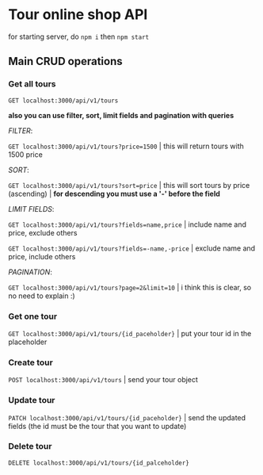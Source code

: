 # Tour online shop API

for starting server, do `npm i` then `npm start`

## Main CRUD operations

### Get all tours

`GET localhost:3000/api/v1/tours`

**also you can use filter, sort, limit fields and pagination with queries**

_FILTER_:

`GET localhost:3000/api/v1/tours?price=1500` | this will return tours with 1500 price

_SORT_:

`GET localhost:3000/api/v1/tours?sort=price` | this will sort tours by price (ascending) |
**for descending you must use a '-' before the field**

_LIMIT FIELDS_:

`GET localhost:3000/api/v1/tours?fields=name,price` | include name and price, exclude others

`GET localhost:3000/api/v1/tours?fields=-name,-price` | exclude name and price, include others

_PAGINATION_:

`GET localhost:3000/api/v1/tours?page=2&limit=10` | i think this is clear, so no need to explain :)

### Get one tour

`GET localhost:3000/api/v1/tours/{id_paceholder}` | put your tour id in the placeholder

### Create tour

`POST localhost:3000/api/v1/tours` | send your tour object

### Update tour

`PATCH localhost:3000/api/v1/tours/{id_paceholder}` | send the updated fields (the id must be the tour that you want to update)

### Delete tour

`DELETE localhost:3000/api/v1/tours/{id_palceholder}`
